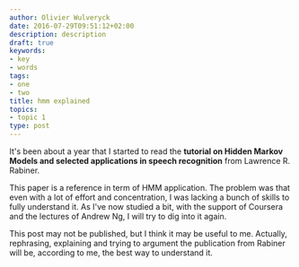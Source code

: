 ```yaml
---
author: Olivier Wulveryck
date: 2016-07-29T09:51:12+02:00
description: description
draft: true
keywords:
- key
- words
tags:
- one
- two
title: hmm explained
topics:
- topic 1
type: post
---
```


It's been about a year that I started to read the __tutorial on Hidden Markov Models and selected applications in speech recognition__ from Lawrence R. Rabiner.

This paper is a reference in term of HMM application. The problem was that even with a lot of effort and concentration, I was lacking a bunch of
skills to fully understand it.
As I've now studied a bit, with the support of Coursera and the lectures of Andrew Ng, I will try to dig into it again.

This post may not be published, but I think it may be useful to me.
Actually, rephrasing, explaining and trying to argument the publication from Rabiner will be, according to me, the best way to understand it.



